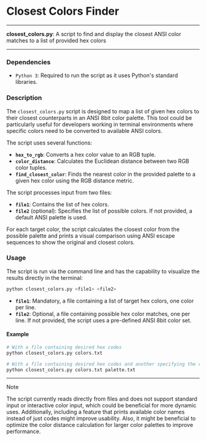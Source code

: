 # Closest Colors Finder

---

**closest_colors.py**: A script to find and display the closest ANSI color matches to a list of provided hex colors

---

### Dependencies

- `Python 3`: Required to run the script as it uses Python's standard libraries.

### Description

The `closest_colors.py` script is designed to map a list of given hex colors to their closest counterparts in an ANSI 8bit color palette. This tool could be particularly useful for developers working in terminal environments where specific colors need to be converted to available ANSI colors.

The script uses several functions:
- **`hex_to_rgb`**: Converts a hex color value to an RGB tuple.
- **`color_distance`**: Calculates the Euclidean distance between two RGB color tuples.
- **`find_closest_color`**: Finds the nearest color in the provided palette to a given hex color using the RGB distance metric.

The script processes input from two files:
- **`file1`**: Contains the list of hex colors.
- **`file2`** (optional): Specifies the list of possible colors. If not provided, a default ANSI palette is used.
  
For each target color, the script calculates the closest color from the possible palette and prints a visual comparison using ANSI escape sequences to show the original and closest colors.

### Usage

The script is run via the command line and has the capability to visualize the results directly in the terminal:

```bash
python closest_colors.py <file1> <file2>
```

- **`file1`**: Mandatory, a file containing a list of target hex colors, one color per line.
- **`file2`**: Optional, a file containing possible hex color matches, one per line. If not provided, the script uses a pre-defined ANSI 8bit color set.

#### Example

```bash
# With a file containing desired hex codes
python closest_colors.py colors.txt

# With a file containing desired hex codes and another specifying the color palette
python closest_colors.py colors.txt palette.txt
```

---

> [!NOTE] 
> The script currently reads directly from files and does not support standard input or interactive color input, which could be beneficial for more dynamic uses. Additionally, including a feature that prints available color names instead of just codes might improve usability.
Also, it might be beneficial to optimize the color distance calculation for larger color palettes to improve performance.